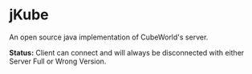 jKube
=====

An open source java implementation of CubeWorld's server.

<strong>Status:</strong> Client can connect and will always be disconnected with either Server Full or Wrong Version.
